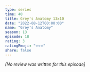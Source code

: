 ```yaml
---
type: series
time: 40
title: Grey's Anatomy 13x10
date: "2022-08-12T00:00:00"
name: "Grey's Anatomy"
season: 13
episode: 10
rating: 3
ratingEmoji: "⭐️⭐️⭐️"
share: false
---
```


*[No review was written for this episode]*